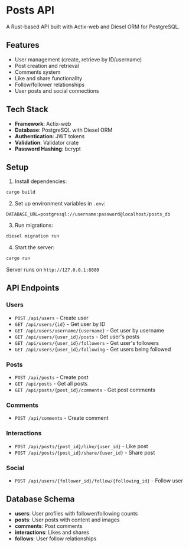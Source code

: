 # Posts API

A Rust-based API built with Actix-web and Diesel ORM for PostgreSQL.

## Features

- User management (create, retrieve by ID/username)
- Post creation and retrieval
- Comments system
- Like and share functionality
- Follow/follower relationships
- User posts and social connections

## Tech Stack

- **Framework**: Actix-web
- **Database**: PostgreSQL with Diesel ORM
- **Authentication**: JWT tokens
- **Validation**: Validator crate
- **Password Hashing**: bcrypt

## Setup

1. Install dependencies:
```bash
cargo build
```

2. Set up environment variables in `.env`:
```
DATABASE_URL=postgresql://username:password@localhost/posts_db
```

3. Run migrations:
```bash
diesel migration run
```

4. Start the server:
```bash
cargo run
```

Server runs on `http://127.0.0.1:8080`

## API Endpoints

### Users
- `POST /api/users` - Create user
- `GET /api/users/{id}` - Get user by ID
- `GET /api/users/username/{username}` - Get user by username
- `GET /api/users/{user_id}/posts` - Get user's posts
- `GET /api/users/{user_id}/followers` - Get user's followers
- `GET /api/users/{user_id}/following` - Get users being followed

### Posts
- `POST /api/posts` - Create post
- `GET /api/posts` - Get all posts
- `GET /api/posts/{post_id}/comments` - Get post comments

### Comments
- `POST /api/comments` - Create comment

### Interactions
- `POST /api/posts/{post_id}/like/{user_id}` - Like post
- `POST /api/posts/{post_id}/share/{user_id}` - Share post

### Social
- `POST /api/users/{follower_id}/follow/{following_id}` - Follow user

## Database Schema

- **users**: User profiles with follower/following counts
- **posts**: User posts with content and images
- **comments**: Post comments
- **interactions**: Likes and shares
- **follows**: User follow relationships